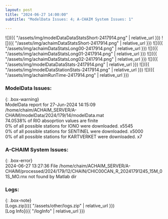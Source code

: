 ```yaml
---
layout: post
title: "2024-06-27 14:00:00"
subtitle: "ModelData Issues: 4; A-CHAIM System Issues: 1"

---
```


![]({{ "/assets/img/modelDataDataStatsShort-2417914.png" | relative_url }})
![]({{ "/assets/img/achaimDataStatsShort-2417914.png" | relative_url }})
![]({{ "/assets/img/achaimDataStatsLong00-2417914.png" | relative_url }})
![]({{ "/assets/img/achaimDataStatsLong01-2417914.png" | relative_url }})
![]({{ "/assets/img/achaimDataStatsLong02-2417914.png" | relative_url }})
![]({{ "/assets/img/modelDataDataStats-2417914.png" | relative_url }})
![]({{ "/assets/img/modelDataStationStats-2417914.png" | relative_url }})
![]({{ "/assets/img/achaimRunTime-2417914.png" | relative_url }})


### ModelData Issues:  
  
{: .box-warning}  
 ModelData report for 27-Jun-2024 14:15:09   
 /home/chaim/ACHAIM_SERVER/A-CHAIM/modelData/2024/179/14/modelData.mat   
 74.0538% of RIO absoprtion values are finite   
 0% of all possible stations for IONO were downloaded. x5545   
 0% of all possible stations for SENTINEL were downloaded. x5000   
 0% of all possible stations for KARTVERKET were downloaded. x7   
  
### A-CHAIM System Issues:  
  
{: .box-error}  
2024-06-27 13:27:36 File /home/chaim/ACHAIM_SERVER/A-CHAIM/processed/2024/179/12/CHAIN/CHIC00CAN_R_20241791245_15M_01S_MO.rnx not found by Matlab dir  

### Logs:  
  
{: .box-note}  
[Logs.zip]({{ "/assets/other/logs.zip" | relative_url }})  
[Log Info]({{ "/logInfo" | relative_url }})  
